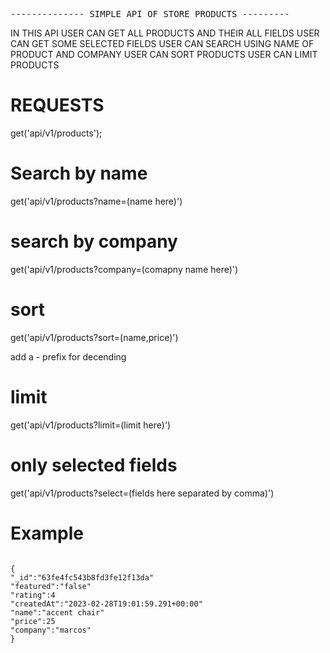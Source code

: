
  <pre>-------------- SIMPLE API OF STORE PRODUCTS ---------</pre>
  <p>IN THIS API USER CAN GET ALL PRODUCTS AND THEIR ALL FIELDS
  USER CAN GET SOME SELECTED FIELDS
  USER CAN SEARCH USING NAME OF PRODUCT AND COMPANY 
  USER CAN SORT PRODUCTS
  USER CAN LIMIT PRODUCTS
  </p>

<h1>REQUESTS</h1>
<p>get('api/v1/products');</p>


<h1>Search by name</h1>
<p>get('api/v1/products?name=(name here)')</p>


<h1>search by company</h1>
<p>get('api/v1/products?company=(comapny name here)')</p>


<h1>sort</h1>
<p>get('api/v1/products?sort=(name,price)')</p>
<p>add a - prefix for decending </p>


<h1>limit</h1>
<p>get('api/v1/products?limit=(limit here)')</p>


<h1>only selected fields</h1>
<p>get('api/v1/products?select=(fields here separated by comma)')</p>
<h1>Example</h1>
<code>
{
"_id":"63fe4fc543b8fd3fe12f13da"
"featured":"false"
"rating":4
"createdAt":"2023-02-28T19:01:59.291+00:00"
"name":"accent chair"
"price":25
"company":"marcos"
}

</code>

